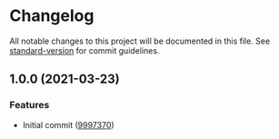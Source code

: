 # Changelog

All notable changes to this project will be documented in this file. See [standard-version](https://github.com/conventional-changelog/standard-version) for commit guidelines.

## 1.0.0 (2021-03-23)


### Features

* Initial commit ([9997370](https://github.com/danielcerongrajales/Tooltips/commit/99973709944b23050cd83ed8fd162caf846e5df7))
